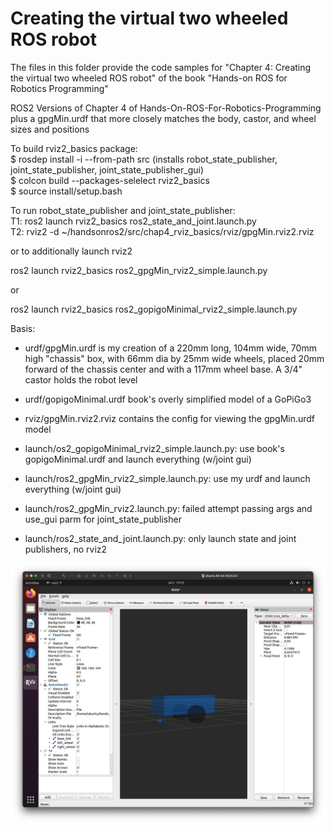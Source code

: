 # Creating the virtual two wheeled ROS robot

The files in this folder provide the code samples for "Chapter 4: Creating the virtual two wheeled ROS robot" of the book "Hands-on ROS for Robotics Programming"

ROS2 Versions of Chapter 4 of Hands-On-ROS-For-Robotics-Programming
plus a gpgMin.urdf that more closely matches the body, castor, and wheel sizes and positions

To build rviz2_basics package:  
$ rosdep install -i --from-path src    (installs robot_state_publisher, joint_state_publisher, joint_state_publisher_gui)  
$ colcon build --packages-selelect rviz2_basics  
$ source install/setup.bash  

To run robot_state_publisher and joint_state_publisher:  
T1: ros2 launch rviz2_basics ros2_state_and_joint.launch.py  
T2: rviz2 -d ~/handsonros2/src/chap4_rviz_basics/rviz/gpgMin.rviz2.rviz  

or to additionally launch rviz2  

ros2 launch rviz2_basics ros2_gpgMin_rviz2_simple.launch.py  

or  

ros2 launch rviz2_basics ros2_gopigoMinimal_rviz2_simple.launch.py  


Basis:
- urdf/gpgMin.urdf   is my creation of a 220mm long, 104mm wide, 70mm high "chassis" box,
                     with 66mm dia by 25mm wide wheels, placed 20mm forward of the chassis center
                     and with a 117mm wheel base.  A 3/4" castor holds the robot level
                     
- urdf/gopigoMinimal.urdf  book's overly simplified model of a GoPiGo3

- rviz/gpgMin.rviz2.rviz  contains the config for viewing the gpgMin.urdf model

- launch/os2_gopigoMinimal_rviz2_simple.launch.py:    use book's gopigoMinimal.urdf and launch everything (w/joint gui)
- launch/ros2_gpgMin_rviz2_simple.launch.py:          use my urdf and launch everything (w/joint gui)
- launch/ros2_gpgMin_rviz2.launch.py:                 failed attempt passing args and use_gui parm for joint_state_publisher
- launch/ros2_state_and_joint.launch.py:              only launch state and joint publishers, no rviz2

![gpgMin.urdf in rviz2](Chap4_rviz2_basics_gpgMin.urdf.jpg?raw=true)
